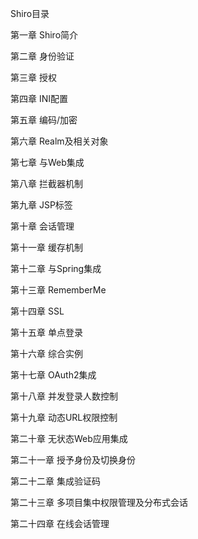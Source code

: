 Shiro目录

第一章  Shiro简介

第二章  身份验证

第三章  授权

第四章  INI配置

第五章  编码/加密

第六章  Realm及相关对象

第七章  与Web集成

第八章 拦截器机制

第九章 JSP标签

第十章  会话管理

第十一章  缓存机制

第十二章  与Spring集成

第十三章  RememberMe

第十四章  SSL

第十五章  单点登录

第十六章  综合实例

第十七章  OAuth2集成

第十八章 并发登录人数控制

第十九章 动态URL权限控制

第二十章 无状态Web应用集成

第二十一章 授予身份及切换身份

第二十二章 集成验证码

第二十三章 多项目集中权限管理及分布式会话

第二十四章 在线会话管理
